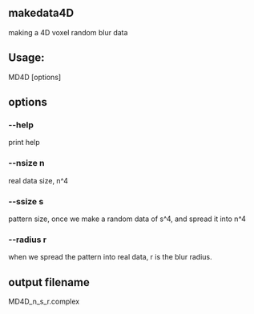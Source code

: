 ## makedata4D

making a 4D voxel random blur data 

## Usage:

MD4D [options]

## options

### --help
 print help

### --nsize  n
 real data size, n^4
  
### --ssize  s 
 pattern size, once we make a random data of s^4, and spread it into n^4
  
### --radius r  
 when we spread the pattern into real data, r is the blur radius.

## output filename 
MD4D_n_s_r.complex
